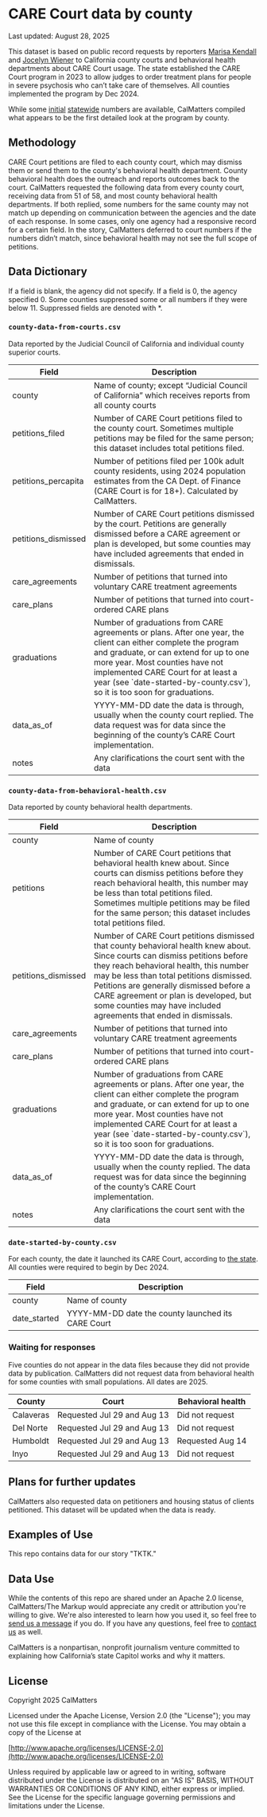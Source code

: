 # CARE Court data by county

Last updated: August 28, 2025

This dataset is based on public record requests by reporters [Marisa Kendall](https://calmatters.org/author/marisa-kendall/) and [Jocelyn Wiener](https://calmatters.org/author/jocelyn-wiener/) to California county courts and behavioral health departments about CARE Court usage. The state established the CARE Court program in 2023 to allow judges to order treatment plans for people in severe psychosis who can’t take care of themselves. All counties implemented the program by Dec 2024.

While some [initial](https://www.dhcs.ca.gov/Documents/CARE-Act-Annual-Report-2025.pdf) [statewide](https://www.chhs.ca.gov/wp-content/uploads/2025/06/CARE-Act-Implementation-Update-July-2025.pdf) numbers are available, CalMatters compiled what appears to be the first detailed look at the program by county.

## Methodology

CARE Court petitions are filed to each county court, which may dismiss them or send them to the county's behavioral health department. County behavioral health does the outreach and reports outcomes back to the court. CalMatters requested the following data from every county court, receiving data from 51 of 58, and most county behavioral health departments. If both replied, some numbers for the same county may not match up depending on communication between the agencies and the date of each response. In some cases, only one agency had a responsive record for a certain field. In the story, CalMatters deferred to court numbers if the numbers didn’t match, since behavioral health may not see the full scope of petitions.

## Data Dictionary

If a field is blank, the agency did not specify. If a field is 0, the agency specified 0. Some counties suppressed some or all numbers if they were below 11. Suppressed fields are denoted with *.

### `county-data-from-courts.csv`
Data reported by the Judicial Council of California and individual county superior courts.

<table>
  <thead>
    <tr>
      <th>Field</th>
      <th>Description</th>
    </tr>
  </thead>
  <tbody>
    <tr>
      <td>county</td>
      <td>Name of county; except “Judicial Council of California” which receives reports from all county courts
      </td>
    </tr>
    <tr>
      <td>petitions_filed</td>
      <td>Number of CARE Court petitions filed to the county court. Sometimes multiple petitions may be filed for the same person; this dataset includes total petitions filed.
      </td>
    </tr>
    <tr>
      <td>petitions_percapita</td>
      <td>Number of petitions filed per 100k adult county residents, using 2024 population estimates from the CA Dept. of Finance (CARE Court is for 18+). Calculated by CalMatters.</td>
    </tr>
    <tr>
      <td>petitions_dismissed</td>
      <td>Number of CARE Court petitions dismissed by the court. Petitions are generally dismissed before a CARE agreement or plan is developed, but some counties may have included agreements that ended in dismissals.</td>
    </tr>
    <tr>
      <td>care_agreements</td>
      <td>Number of petitions that turned into voluntary CARE treatment agreements</td>
    </tr>
    <tr>
      <td>care_plans</td>
      <td>Number of petitions that turned into court-ordered CARE plans</td>
    </tr>
    <tr>
      <td>graduations</td>
      <td>Number of graduations from CARE agreements or plans. After one year, the client can either complete the program and graduate, or can extend for up to one more year. Most counties have not implemented CARE Court for at least a year (see `date-started-by-county.csv`), so it is too soon for graduations.</td>
    </tr>
    <tr>
      <td>data_as_of</td>
      <td>YYYY-MM-DD date the data is through, usually when the county court replied. The data request was for data since the beginning of the county’s CARE Court implementation.</td>
    </tr>
    <tr>
      <td>notes</td>
      <td>Any clarifications the court sent with the data</td>
    </tr>
  </tbody>
</table>

### `county-data-from-behavioral-health.csv`
Data reported by county behavioral health departments.

<table>
  <thead>
    <tr>
      <th>Field</th>
      <th>Description</th>
    </tr>
  </thead>
  <tbody>
    <tr>
      <td>county</td>
      <td>Name of county
      </td>
    </tr>
    <tr>
      <td>petitions</td>
      <td>Number of CARE Court petitions that behavioral health knew about. Since courts can dismiss petitions before they reach behavioral health, this number may be less than total petitions filed. Sometimes multiple petitions may be filed for the same person; this dataset includes total petitions filed.
      </td>
    </tr>
    <tr>
      <td>petitions_dismissed</td>
      <td>Number of CARE Court petitions dismissed that county behavioral health knew about. Since courts can dismiss petitions before they reach behavioral health, this number may be less than total petitions dismissed. Petitions are generally dismissed before a CARE agreement or plan is developed, but some counties may have included agreements that ended in dismissals.</td>
    </tr>
    <tr>
      <td>care_agreements</td>
      <td>Number of petitions that turned into voluntary CARE treatment agreements</td>
    </tr>
    <tr>
      <td>care_plans</td>
      <td>Number of petitions that turned into court-ordered CARE plans</td>
    </tr>
    <tr>
      <td>graduations</td>
      <td>Number of graduations from CARE agreements or plans. After one year, the client can either complete the program and graduate, or can extend for up to one more year. Most counties have not implemented CARE Court for at least a year (see `date-started-by-county.csv`), so it is too soon for graduations.</td>
    </tr>
    <tr>
      <td>data_as_of</td>
      <td>YYYY-MM-DD date the data is through, usually when the county replied. The data request was for data since the beginning of the county’s CARE Court implementation.</td>
    </tr>
    <tr>
      <td>notes</td>
      <td>Any clarifications the court sent with the data</td>
    </tr>
  </tbody>
</table>

### `date-started-by-county.csv`
For each county, the date it launched its CARE Court, according to [the state](https://www.dhcs.ca.gov/Documents/CARE-Act-Annual-Report-2025.pdf#page=20). All counties were required to begin by Dec 2024.

<table>
  <thead>
    <tr>
      <th>Field</th>
      <th>Description</th>
    </tr>
  </thead>
  <tbody>
    <tr>
      <td>county</td>
      <td>Name of county
      </td>
    </tr>
    <tr>
      <td>date_started</td>
      <td>YYYY-MM-DD date the county launched its CARE Court</td>
    </tr>
  </tbody>
</table>

### Waiting for responses
Five counties do not appear in the data files because they did not provide data by publication. CalMatters did not request data from behavioral health for some counties with small populations. All dates are 2025.

<table>
  <thead>
    <tr>
      <th>County</th>
      <th>Court</th>
      <th>Behavioral health</th>
    </tr>
  </thead>
  <tbody>
    <tr>
      <td>Calaveras</td>
      <td>Requested Jul 29 and Aug 13</td>
      <td>Did not request</td>
    </tr>
    <tr>
      <td>Del Norte</td>
      <td>Requested Jul 29 and Aug 13</td>
      <td>Did not request</td>
    </tr>
    <tr>
      <td>Humboldt</td>
      <td>Requested Jul 29 and Aug 13</td>
      <td>Requested Aug 14</td>
    </tr>
    <tr>
      <td>Inyo</td>
      <td>Requested Jul 29 and Aug 13</td>
      <td>Did not request</td>
    </tr>
  </tbody>
</table>

## Plans for further updates
CalMatters also requested data on petitioners and housing status of clients petitioned. This dataset will be updated when the data is ready.

## Examples of Use
This repo contains data for our story "TKTK."

## Data Use

While the contents of this repo are shared under an Apache 2.0 license, CalMatters/The Markup would appreciate any credit or attribution you're willing to give. We're also interested to learn how you used it, so feel free to [send us a message](<mailto:john@calmatters.org>) if you do. If you have any questions, feel free to [contact us](<mailto:john@calmatters.org>) as well.

CalMatters is a nonpartisan, nonprofit journalism venture committed to explaining how California’s state Capitol works and why it matters.

## License

Copyright 2025 CalMatters

Licensed under the Apache License, Version 2.0 (the "License");
you may not use this file except in compliance with the License.
You may obtain a copy of the License at

[http://www.apache.org/licenses/LICENSE-2.0](http://www.apache.org/licenses/LICENSE-2.0)

Unless required by applicable law or agreed to in writing, software
distributed under the License is distributed on an "AS IS" BASIS,
WITHOUT WARRANTIES OR CONDITIONS OF ANY KIND, either express or implied.
See the License for the specific language governing permissions and
limitations under the License.
